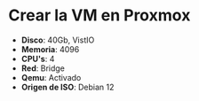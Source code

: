 # Crear la VM en Proxmox
* **Disco**: 40Gb, VistIO
* **Memoria**: 4096
* **CPU's**: 4
* **Red**: Bridge
* **Qemu**: Activado
* **Origen de ISO**: Debian 12

